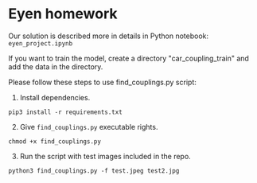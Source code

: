 # Eyen homework

Our solution is described more in details in Python notebook: `eyen_project.ipynb`

If you want to train the model, create a directory "car_coupling_train" and add the data in the directory.

Please follow these steps to use find_couplings.py script:

1. Install dependencies.

```
pip3 install -r requirements.txt
```

2. Give `find_couplings.py` executable rights.

```
chmod +x find_couplings.py
```

3. Run the script with test images included in the repo.

```
python3 find_couplings.py -f test.jpeg test2.jpg
```
